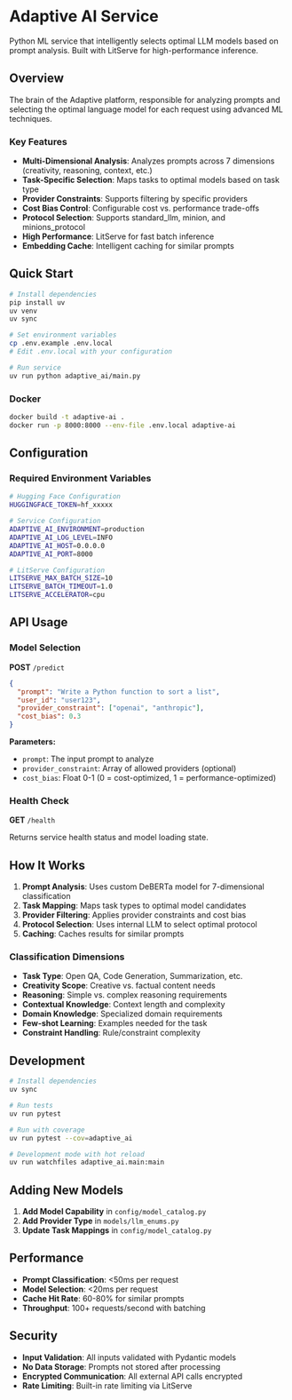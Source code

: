 # Adaptive AI Service

Python ML service that intelligently selects optimal LLM models based on prompt analysis. Built with LitServe for high-performance inference.

## Overview

The brain of the Adaptive platform, responsible for analyzing prompts and selecting the optimal language model for each request using advanced ML techniques.

### Key Features

- **Multi-Dimensional Analysis**: Analyzes prompts across 7 dimensions (creativity, reasoning, context, etc.)
- **Task-Specific Selection**: Maps tasks to optimal models based on task type
- **Provider Constraints**: Supports filtering by specific providers
- **Cost Bias Control**: Configurable cost vs. performance trade-offs
- **Protocol Selection**: Supports standard_llm, minion, and minions_protocol
- **High Performance**: LitServe for fast batch inference
- **Embedding Cache**: Intelligent caching for similar prompts

## Quick Start

```bash
# Install dependencies
pip install uv
uv venv
uv sync

# Set environment variables
cp .env.example .env.local
# Edit .env.local with your configuration

# Run service
uv run python adaptive_ai/main.py
```

### Docker

```bash
docker build -t adaptive-ai .
docker run -p 8000:8000 --env-file .env.local adaptive-ai
```

## Configuration

### Required Environment Variables

```bash
# Hugging Face Configuration
HUGGINGFACE_TOKEN=hf_xxxxx

# Service Configuration
ADAPTIVE_AI_ENVIRONMENT=production
ADAPTIVE_AI_LOG_LEVEL=INFO
ADAPTIVE_AI_HOST=0.0.0.0
ADAPTIVE_AI_PORT=8000

# LitServe Configuration
LITSERVE_MAX_BATCH_SIZE=10
LITSERVE_BATCH_TIMEOUT=1.0
LITSERVE_ACCELERATOR=cpu
```

## API Usage

### Model Selection

**POST** `/predict`

```json
{
  "prompt": "Write a Python function to sort a list",
  "user_id": "user123",
  "provider_constraint": ["openai", "anthropic"],
  "cost_bias": 0.3
}
```

**Parameters:**
- `prompt`: The input prompt to analyze
- `provider_constraint`: Array of allowed providers (optional)
- `cost_bias`: Float 0-1 (0 = cost-optimized, 1 = performance-optimized)

### Health Check

**GET** `/health`

Returns service health status and model loading state.

## How It Works

1. **Prompt Analysis**: Uses custom DeBERTa model for 7-dimensional classification
2. **Task Mapping**: Maps task types to optimal model candidates
3. **Provider Filtering**: Applies provider constraints and cost bias
4. **Protocol Selection**: Uses internal LLM to select optimal protocol
5. **Caching**: Caches results for similar prompts

### Classification Dimensions

- **Task Type**: Open QA, Code Generation, Summarization, etc.
- **Creativity Scope**: Creative vs. factual content needs
- **Reasoning**: Simple vs. complex reasoning requirements
- **Contextual Knowledge**: Context length and complexity
- **Domain Knowledge**: Specialized domain requirements
- **Few-shot Learning**: Examples needed for the task
- **Constraint Handling**: Rule/constraint complexity

## Development

```bash
# Install dependencies
uv sync

# Run tests
uv run pytest

# Run with coverage
uv run pytest --cov=adaptive_ai

# Development mode with hot reload
uv run watchfiles adaptive_ai.main:main
```

## Adding New Models

1. **Add Model Capability** in `config/model_catalog.py`
2. **Add Provider Type** in `models/llm_enums.py`
3. **Update Task Mappings** in `config/model_catalog.py`

## Performance

- **Prompt Classification**: <50ms per request
- **Model Selection**: <20ms per request
- **Cache Hit Rate**: 60-80% for similar prompts
- **Throughput**: 100+ requests/second with batching

## Security

- **Input Validation**: All inputs validated with Pydantic models
- **No Data Storage**: Prompts not stored after processing
- **Encrypted Communication**: All external API calls encrypted
- **Rate Limiting**: Built-in rate limiting via LitServe